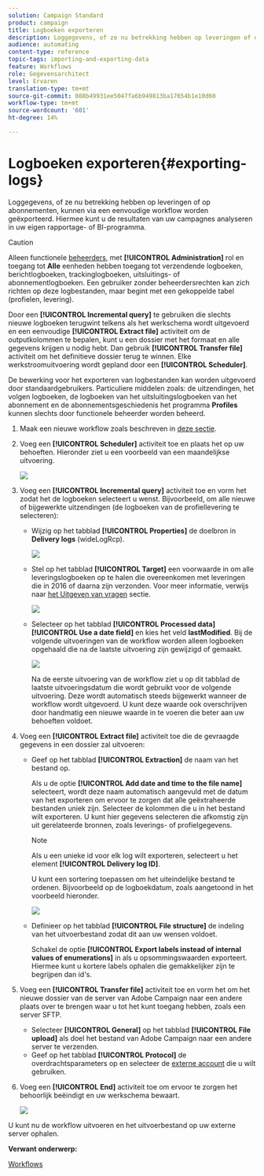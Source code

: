 ```yaml
---
solution: Campaign Standard
product: campaign
title: Logboeken exporteren
description: Loggegevens, of ze nu betrekking hebben op leveringen of op abonnementen, kunnen via een eenvoudige workflow worden geëxporteerd.
audience: automating
content-type: reference
topic-tags: importing-and-exporting-data
feature: Workflows
role: Gegevensarchitect
level: Ervaren
translation-type: tm+mt
source-git-commit: 088b49931ee5047fa6b949813ba17654b1e10d60
workflow-type: tm+mt
source-wordcount: '601'
ht-degree: 14%

---
```



# Logboeken exporteren{#exporting-logs}

Loggegevens, of ze nu betrekking hebben op leveringen of op abonnementen, kunnen via een eenvoudige workflow worden geëxporteerd. Hiermee kunt u de resultaten van uw campagnes analyseren in uw eigen rapportage- of BI-programma.

>[!CAUTION]
>
>Alleen functionele [beheerders](../../administration/using/users-management.md#functional-administrators), met **[!UICONTROL Administration]** rol en toegang tot **Alle** eenheden hebben toegang tot verzendende logboeken, berichtlogboeken, trackinglogboeken, uitsluitings- of abonnementlogboeken. Een gebruiker zonder beheerdersrechten kan zich richten op deze logbestanden, maar begint met een gekoppelde tabel (profielen, levering).

Door een **[!UICONTROL Incremental query]** te gebruiken die slechts nieuwe logboeken terugwint telkens als het werkschema wordt uitgevoerd en een eenvoudige **[!UICONTROL Extract file]** activiteit om de outputkolommen te bepalen, kunt u een dossier met het formaat en alle gegevens krijgen u nodig hebt. Dan gebruik **[!UICONTROL Transfer file]** activiteit om het definitieve dossier terug te winnen. Elke werkstroomuitvoering wordt gepland door een **[!UICONTROL Scheduler]**.

De bewerking voor het exporteren van logbestanden kan worden uitgevoerd door standaardgebruikers. Particuliere middelen zoals: de uitzendingen, het volgen logboeken, de logboeken van het uitsluitingslogboeken van het abonnement en de abonnementsgeschiedenis het programma **Profiles** kunnen slechts door functionele beheerder worden beheerd.

1. Maak een nieuwe workflow zoals beschreven in [deze sectie](../../automating/using/building-a-workflow.md#creating-a-workflow).
1. Voeg een **[!UICONTROL Scheduler]** activiteit toe en plaats het op uw behoeften. Hieronder ziet u een voorbeeld van een maandelijkse uitvoering.

   ![](assets/export_logs_scheduler.png)

1. Voeg een **[!UICONTROL Incremental query]** activiteit toe en vorm het zodat het de logboeken selecteert u wenst. Bijvoorbeeld, om alle nieuwe of bijgewerkte uitzendingen (de logboeken van de profiellevering te selecteren):

   * Wijzig op het tabblad **[!UICONTROL Properties]** de doelbron in **Delivery logs** (wideLogRcp).

      ![](assets/export_logs_query_properties.png)

   * Stel op het tabblad **[!UICONTROL Target]** een voorwaarde in om alle leveringslogboeken op te halen die overeenkomen met leveringen die in 2016 of daarna zijn verzonden. Voor meer informatie, verwijs naar [het Uitgeven van vragen](../../automating/using/editing-queries.md#creating-queries) sectie.

      ![](assets/export_logs_query_target.png)

   * Selecteer op het tabblad **[!UICONTROL Processed data]** **[!UICONTROL Use a date field]** en kies het veld **lastModified**. Bij de volgende uitvoeringen van de workflow worden alleen logboeken opgehaald die na de laatste uitvoering zijn gewijzigd of gemaakt.

      ![](assets/export_logs_query_processeddata.png)

      Na de eerste uitvoering van de workflow ziet u op dit tabblad de laatste uitvoeringsdatum die wordt gebruikt voor de volgende uitvoering. Deze wordt automatisch steeds bijgewerkt wanneer de workflow wordt uitgevoerd. U kunt deze waarde ook overschrijven door handmatig een nieuwe waarde in te voeren die beter aan uw behoeften voldoet.

1. Voeg een **[!UICONTROL Extract file]** activiteit toe die de gevraagde gegevens in een dossier zal uitvoeren:

   * Geef op het tabblad **[!UICONTROL Extraction]** de naam van het bestand op.

      Als u de optie **[!UICONTROL Add date and time to the file name]** selecteert, wordt deze naam automatisch aangevuld met de datum van het exporteren om ervoor te zorgen dat alle geëxtraheerde bestanden uniek zijn. Selecteer de kolommen die u in het bestand wilt exporteren. U kunt hier gegevens selecteren die afkomstig zijn uit gerelateerde bronnen, zoals leverings- of profielgegevens.

      >[!NOTE]
      >
      >Als u een unieke id voor elk log wilt exporteren, selecteert u het element **[!UICONTROL Delivery log ID]**.

      U kunt een sortering toepassen om het uiteindelijke bestand te ordenen. Bijvoorbeeld op de logboekdatum, zoals aangetoond in het voorbeeld hieronder.

      ![](assets/export_logs_extractfile_extraction.png)

   * Definieer op het tabblad **[!UICONTROL File structure]** de indeling van het uitvoerbestand zodat dit aan uw wensen voldoet.

      Schakel de optie **[!UICONTROL Export labels instead of internal values of enumerations]** in als u opsommingswaarden exporteert. Hiermee kunt u kortere labels ophalen die gemakkelijker zijn te begrijpen dan id&#39;s.

1. Voeg een **[!UICONTROL Transfer file]** activiteit toe en vorm het om het nieuwe dossier van de server van Adobe Campaign naar een andere plaats over te brengen waar u tot het kunt toegang hebben, zoals een server SFTP.

   * Selecteer **[!UICONTROL General]** op het tabblad **[!UICONTROL File upload]** als doel het bestand van Adobe Campaign naar een andere server te verzenden.
   * Geef op het tabblad **[!UICONTROL Protocol]** de overdrachtsparameters op en selecteer de [externe account](../../administration/using/external-accounts.md#creating-an-external-account) die u wilt gebruiken.

1. Voeg een **[!UICONTROL End]** activiteit toe om ervoor te zorgen het behoorlijk beëindigt en uw werkschema bewaart.

   ![](assets/export_logs_example_workflow.png)

U kunt nu de workflow uitvoeren en het uitvoerbestand op uw externe server ophalen.

**Verwant onderwerp:**

[Workflows](../../automating/using/get-started-workflows.md)

